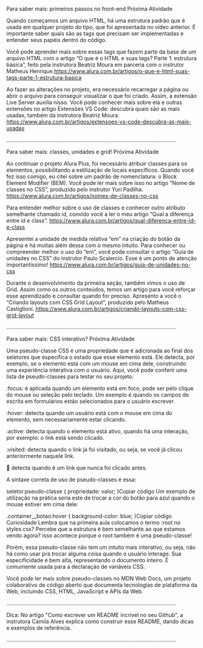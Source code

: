 Para saber mais: primeiros passos no front-end
 Próxima Atividade

Quando começamos um arquivo HTML, há uma estrutura padrão que é usada em qualquer projeto do tipo, que foi apresentada no vídeo anterior. É importante saber quais são as tags que precisam ser implementadas e entender seus papéis dentro do código.

Você pode aprender mais sobre essas tags que fazem parte da base de um arquivo HTML com o artigo “O que é o HTML e suas tags? Parte 1: estrutura básica”, feito pela instrutora Beatriz Moura em parceria com o instrutor Matheus Henrique.https://www.alura.com.br/artigos/o-que-e-html-suas-tags-parte-1-estrutura-basica

Ao fazer as alterações no projeto, era necessário recarregar a página ou abrir o arquivo para conseguir visualizar o que foi criado. Assim, a extensão Live Server auxilia nisso. Você pode conhecer mais sobre ela e outras extensões no artigo Extensões VS Code: descubra quais são as mais usadas, também da instrutora Beatriz Moura.
https://www.alura.com.br/artigos/extensoes-vs-code-descubra-as-mais-usadas

...............................................................................................................

Para saber mais: classes, unidades e grid!
 Próxima Atividade

Ao continuar o projeto Alura Plus, foi necessário atribuir classes para os elementos, possibilitando a estilização de locais específicos. Quando você fez isso comigo, eu citei sobre um padrão de nomenclatura: o Block Element Modifier (BEM). Você pode ler mais sobre isso no artigo “Nome de classes no CSS”, produzido pelo instrutor Yuri Padilha.
https://www.alura.com.br/artigos/nomes-de-classes-no-css


Para entender melhor sobre o uso de classes e conhecer outro atributo semelhante chamado id, convido você a ler o meu artigo “Qual a diferença entre id e class”.
https://www.alura.com.br/artigos/qual-diferenca-entre-id-e-class

Apresentei a unidade de medida relativa “em” na criação do botão da página e há muitas além dessa com o mesmo intuito. Para conhecer ou compreender melhor o uso do “em”, você pode consultar o artigo “Guia de unidades no CSS” do instrutor Paulo Scalercio. Esse é um ponto de atenção importantíssimo!
https://www.alura.com.br/artigos/guia-de-unidades-no-css


Durante o desenvolvimento da primeira seção, também vimos o uso de Grid. Assim como os outros conteúdos, temos um artigo para você reforçar esse aprendizado e consultar quando for preciso. Apresento a você o “Criando layouts com CSS Grid Layout”, produzido pelo Matheus Castiglioni.
https://www.alura.com.br/artigos/criando-layouts-com-css-grid-layout

...............................................................................................................

Para saber mais: CSS interativo?
 Próxima Atividade

Uma pseudo-classe CSS é uma propriedade que é adicionada ao final dos seletores que especifica o estado que esse elemento está. Ele detecta, por exemplo, se o elemento está com um mouse em cima dele, construindo uma experiência interativa com o usuário. Aqui, você pode conferir uma lista de pseudo-classes para testar no seu projeto:

:focus: é aplicada quando um elemento está em foco, pode ser pelo clique do mouse ou seleção pelo teclado. Um exemplo é quando os campos de escrita em formulários estão selecionados para o usuário escrever.

:hover: detecta quando um usuário está com o mouse em cima do elemento, sem necessariamente estar clicando.

:active: detecta quando o elemento está ativo, quando há uma interação, por exemplo: o link <a> está sendo clicado.

:visited: detecta quando o link <a> já foi visitado, ou seja, se você já clicou anteriormente naquele link.

:link: detecta quando é um link <a> que nunca foi clicado antes.

A sintaxe correta de uso de pseudo-classes é essa:

seletor:pseudo-classe {
  propriedade: valor;
}Copiar código
Um exemplo de utilização na prática seria este de trocar a cor do botão para azul quando o mouse estiver em cima dele:

.container__botao:hover {
  background-color: blue;
}Copiar código
Curiosidade
Lembra que na primeira aula colocamos o termo :root no styles.css? Percebe que a estrutura é bem semelhante ao que estamos vendo agora? Isso acontece porque o root também é uma pseudo-classe!

Porém, essa pseudo-classe não tem um intuito mais interativo, ou seja, não há como usar pra trocar alguma coisa quando o usuário interage. Sua especificidade é bem alta, representando o documento inteiro. É comumente usada para a declaração de variáveis CSS.

Você pode ler mais sobre pseudo-classes no MDN Web Docs, um projeto colaborativo de código aberto que documenta tecnologias de plataforma da Web, incluindo CSS, HTML, JavaScript e APIs da Web.

...............................................................................................................



Dica: No artigo "Como escrever um README incrível no seu Github", a instrutora Camila Alves explica como construir esse README, dando dicas e exemplos de referência.

...............................................................................................................